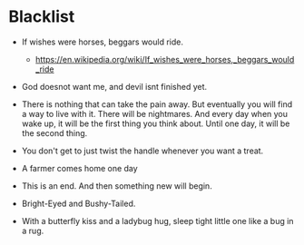 # Blacklist

- If wishes were horses, beggars would ride.
  - https://en.wikipedia.org/wiki/If_wishes_were_horses,_beggars_would_ride

- God doesnot want me, and devil isnt finished yet.

- There is nothing that can take the pain away. But eventually you will find a way to live with it. There will be nightmares. And every day when you wake up, it will be the first thing you think about. Until one day, it will be the second thing.

- You don't get to just twist the handle whenever you want a treat.

- A farmer comes home one day

- This is an end. And then something new will begin.

- Bright-Eyed and Bushy-Tailed.

- With a butterfly kiss and a ladybug hug, sleep tight little one like a bug in a rug.
